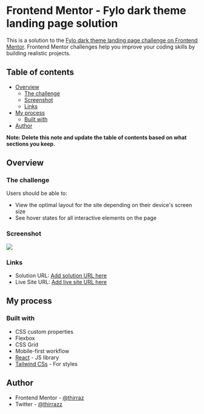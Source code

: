 # Frontend Mentor - Fylo dark theme landing page solution

This is a solution to the [Fylo dark theme landing page challenge on Frontend Mentor](https://www.frontendmentor.io/challenges/fylo-dark-theme-landing-page-5ca5f2d21e82137ec91a50fd). Frontend Mentor challenges help you improve your coding skills by building realistic projects.

## Table of contents

-    [Overview](#overview)
     -    [The challenge](#the-challenge)
     -    [Screenshot](#screenshot)
     -    [Links](#links)
-    [My process](#my-process)
     -    [Built with](#built-with)
-    [Author](#author)

**Note: Delete this note and update the table of contents based on what sections you keep.**

## Overview

### The challenge

Users should be able to:

-    View the optimal layout for the site depending on their device's screen size
-    See hover states for all interactive elements on the page

### Screenshot

![](./screenshot.jpg)

### Links

-    Solution URL: [Add solution URL here](https://github.com/thirraz/fylo-dark-theme-landing-page)
-    Live Site URL: [Add live site URL here](https://your-live-site-url.com)

## My process

### Built with

-    CSS custom properties
-    Flexbox
-    CSS Grid
-    Mobile-first workflow
-    [React](https://reactjs.org/) - JS library
-    [Tailwind CSs](https://tailwindcss.com/) - For styles

## Author

-    Frontend Mentor - [@thirraz](https://www.frontendmentor.io/profile/thirraz)
-    Twitter - [@thirrazz](https://www.twitter.com/thirrazz)
